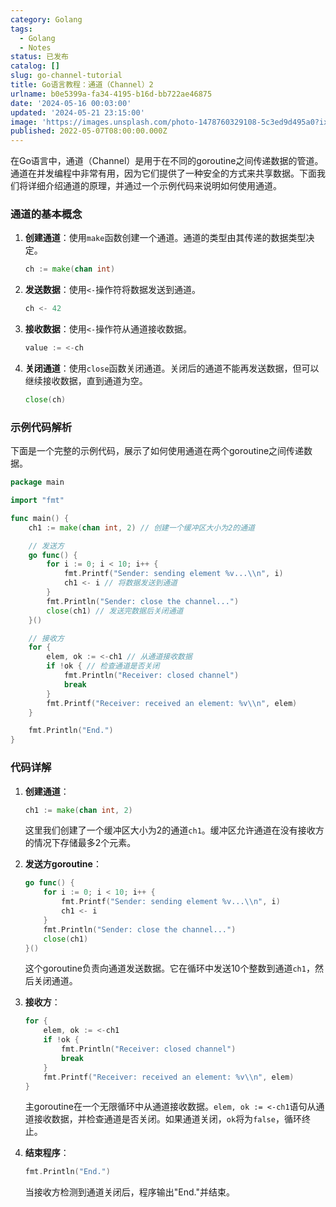 ```yaml
---
category: Golang
tags:
  - Golang
  - Notes
status: 已发布
catalog: []
slug: go-channel-tutorial
title: Go语言教程：通道（Channel）2
urlname: b0e5399a-fa34-4195-b16d-bb722ae46875
date: '2024-05-16 00:03:00'
updated: '2024-05-21 23:15:00'
image: 'https://images.unsplash.com/photo-1478760329108-5c3ed9d495a0?ixlib=rb-4.0.3&q=85&fm=jpg&crop=entropy&cs=srgb'
published: 2022-05-07T08:00:00.000Z
---
```


在Go语言中，通道（Channel）是用于在不同的goroutine之间传递数据的管道。通道在并发编程中非常有用，因为它们提供了一种安全的方式来共享数据。下面我们将详细介绍通道的原理，并通过一个示例代码来说明如何使用通道。


### 通道的基本概念

1. **创建通道**：使用`make`函数创建一个通道。通道的类型由其传递的数据类型决定。

	```go
	ch := make(chan int)
	```

2. **发送数据**：使用`<-`操作符将数据发送到通道。

	```go
	ch <- 42
	```

3. **接收数据**：使用`<-`操作符从通道接收数据。

	```go
	value := <-ch
	```

4. **关闭通道**：使用`close`函数关闭通道。关闭后的通道不能再发送数据，但可以继续接收数据，直到通道为空。

	```go
	close(ch)
	```


### 示例代码解析


下面是一个完整的示例代码，展示了如何使用通道在两个goroutine之间传递数据。


```go
package main

import "fmt"

func main() {
    ch1 := make(chan int, 2) // 创建一个缓冲区大小为2的通道

    // 发送方
    go func() {
        for i := 0; i < 10; i++ {
            fmt.Printf("Sender: sending element %v...\\n", i)
            ch1 <- i // 将数据发送到通道
        }
        fmt.Println("Sender: close the channel...")
        close(ch1) // 发送完数据后关闭通道
    }()

    // 接收方
    for {
        elem, ok := <-ch1 // 从通道接收数据
        if !ok { // 检查通道是否关闭
            fmt.Println("Receiver: closed channel")
            break
        }
        fmt.Printf("Receiver: received an element: %v\\n", elem)
    }

    fmt.Println("End.")
}
```


### 代码详解

1. **创建通道**：

	```go
	ch1 := make(chan int, 2)
	```


	这里我们创建了一个缓冲区大小为2的通道`ch1`。缓冲区允许通道在没有接收方的情况下存储最多2个元素。

2. **发送方goroutine**：

	```go
	go func() {
	    for i := 0; i < 10; i++ {
	        fmt.Printf("Sender: sending element %v...\\n", i)
	        ch1 <- i
	    }
	    fmt.Println("Sender: close the channel...")
	    close(ch1)
	}()
	```


	这个goroutine负责向通道发送数据。它在循环中发送10个整数到通道`ch1`，然后关闭通道。

3. **接收方**：

	```go
	for {
	    elem, ok := <-ch1
	    if !ok {
	        fmt.Println("Receiver: closed channel")
	        break
	    }
	    fmt.Printf("Receiver: received an element: %v\\n", elem)
	}
	```


	主goroutine在一个无限循环中从通道接收数据。`elem, ok := <-ch1`语句从通道接收数据，并检查通道是否关闭。如果通道关闭，`ok`将为`false`，循环终止。

4. **结束程序**：

	```go
	fmt.Println("End.")
	```


	当接收方检测到通道关闭后，程序输出"End."并结束。

